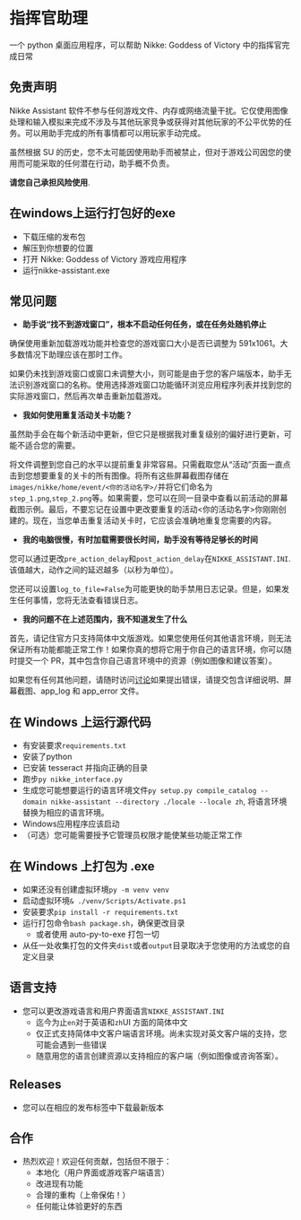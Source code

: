 # 指挥官助理

一个 python 桌面应用程序，可以帮助 Nikke: Goddess of Victory 中的指挥官完成日常

## 免责声明

Nikke Assistant 软件不参与任何游戏文件、内存或网络流量干扰。它仅使用图像处理和输入模拟来完成不涉及与其他玩家竞争或获得对其他玩家的不公平优势的任务。可以用助手完成的所有事情都可以用玩家手动完成。

虽然根据 SU 的历史，您不太可能因使用助手而被禁止，但对于游戏公司因您的使用而可能采取的任何潜在行动，助手概不负责。

<b>请您自己承担风险使用</b>.

## 在windows上运行打包好的exe

-   下载压缩的发布包
-   解压到你想要的位置
-   打开 Nikke: Goddess of Victory 游戏应用程序
-   运行nikke-assistant.exe

## 常见问题

-   <b>助手说“找不到游戏窗口”，根本不启动任何任务，或在任务处随机停止</b>

确保使用重新加载游戏功能并检查您的游戏窗口大小是否已调整为 591x1061。大多数情况下助理应该在那时工作。

如果仍未找到游戏窗口或窗口未调整大小，则可能是由于您的客户端版本，助手无法识别游戏窗口的名称。使用选择游戏窗口功能循环浏览应用程序列表并找到您的实际游戏窗口，然后再次单击重新加载游戏。

-   <b>我如何使用重复活动关卡功能？</b>

虽然助手会在每个新活动中更新，但它只是根据我对重复级别的偏好进行更新，可能不适合您的需要。

将文件调整到您自己的水平以提前重复非常容易。只需截取您从“活动”页面一直点击到您想要重复的关卡的所有图像。将所有这些屏幕截图存储在`images/nikke/home/event/<你的活动名字>/`并将它们命名为`step_1.png`,`step_2.png`等。如果需要，您可以在同一目录中查看以前活动的屏幕截图示例。最后，不要忘记在设置中更改要重复的活动<你的活动名字>你刚刚创建的。现在，当您单击重复活动关卡时，它应该会准确地重复您需要的内容。

-   <b>我的电脑很慢，有时加载需要很长时间，助手没有等待足够长的时间</b>

您可以通过更改`pre_action_delay`和`post_action_delay`在`NIKKE_ASSISTANT.INI`.该值越大，动作之间的延迟越多（以秒为单位）。

您还可以设置`log_to_file=False`为可能更快的助手禁用日志记录。但是，如果发生任何事情，您将无法查看错误日志。

-   <b>我的问题不在上述范围内，我不知道发生了什么</b>

首先，请记住官方只支持简体中文版游戏。如果您使用任何其他语言环境，则无法保证所有功能都能正常工作！如果你真的想将它用于你自己的语言环境，你可以随时提交一个 PR，其中包含你自己语言环境中的资源（例如图像和建议答案）。

如果您有任何其他问题，请随时访问[讨论](https://github.com/KIvoy/nikke-assistant/discussions "Nikke Assistant Discussion")如果提出错误，请提交包含详细说明、屏幕截图、app_log 和 app_error 文件。

## 在 Windows 上运行源代码

-   有安装要求`requirements.txt`
-   安装了python
-   已安装 tesseract 并指向正确的目录
-   跑步`py nikke_interface.py`
-   生成您可能想要运行的语言环境文件`py setup.py compile_catalog --domain nikke-assistant --directory ./locale --locale zh`, 将语言环境替换为相应的语言环境。
-   Windows应用程序应该启动
-   （可选）您可能需要授予它管理员权限才能使某些功能正常工作

## 在 Windows 上打包为 .exe

-   如果还没有创建虚拟环境`py -m venv venv`
-   启动虚拟环境`& ./venv/Scripts/Activate.ps1`
-   安装要求`pip install -r requirements.txt`
-   运行打包命令`bash package.sh`，确保更改目录
    -   或者使用 auto-py-to-exe 打包一切
-   从任一处收集打包的文件夹`dist`或者`output`目录取决于您使用的方法或您的自定义目录

## 语言支持

-   您可以更改游戏语言和用户界面语言`NIKKE_ASSISTANT.INI`
    -   迄今为止`en`对于英语和`zh`UI 方面的简体中文
    -   仅正式支持简体中文客户端语言环境。尚未实现对英文客户端的支持，您可能会遇到一些错误
    -   随意用您的语言创建资源以支持相应的客户端（例如图像或咨询答案）。

## Releases

-   您可以在相应的发布标签中下载最新版本

## 合作

-   热烈欢迎！欢迎任何贡献，包括但不限于：
    -   本地化（用户界面或游戏客户端语言）
    -   改进现有功能
    -   合理的重构（上帝保佑！）
    -   任何能让体验更好的东西
